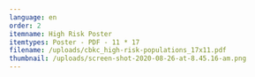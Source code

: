 ```yaml
---
language: en
order: 2
itemname: High Risk Poster
itemtypes: Poster - PDF - 11 * 17
filename: /uploads/cbkc_high-risk-populations_17x11.pdf
thumbnail: /uploads/screen-shot-2020-08-26-at-8.45.16-am.png
---
```

